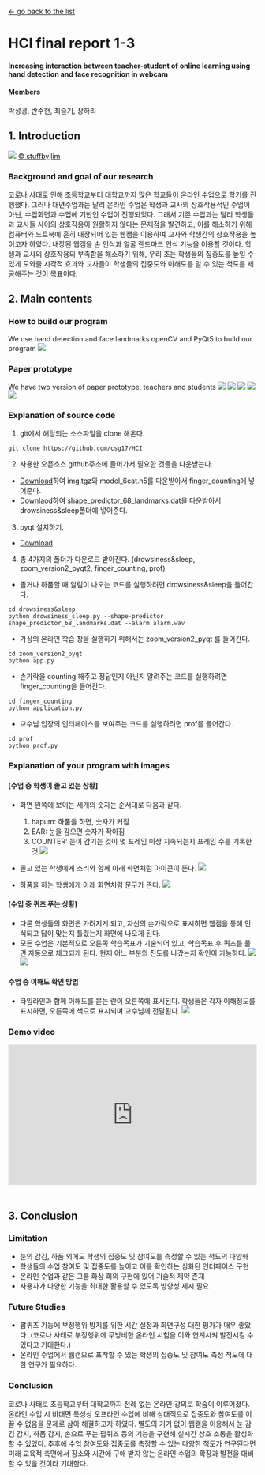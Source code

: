 [← go back to the list](../README.md)

# HCI final report 1-3

#### Increasing interaction between teacher-student of online learning using hand detection and face recognition in webcam
#### Members
박성경, 반수현, 최슬기, 장하리

## 1. Introduction 
![](img/1.png)
[© stuffbyjlim](http://www.redbubble.com/people/stuffbyjli)

### Background and goal of our research
코로나 사태로 인해 초등학교부터 대학교까지 많은 학교들이 온라인 수업으로 학기를 진행했다. 그러나 대면수업과는 달리 온라인 수업은 학생과 교사의 상호작용적인 수업이 아닌, 수업화면과 수업에 기반인 수업이 진행되었다. 그래서 기존 수업과는 달리 학생들과 교사들 사이의 상호작용이 원활하지 않다는 문제점을 발견하고, 이를 해소하기 위해 컴퓨터와 노트북에 흔히 내장되어 있는 웹캠을 이용하여 교사와 학생간의 상호작용을 높이고자 하였다. 내장된 웹캠을 손 인식과 얼굴 랜드마크 인식 기능을 이용할 것이다.
학생과 교사의 상호작용의 부족함을 해소하기 위해, 우리 조는 학생들의 집중도를 높일 수 있게 도와줄 시각적 효과와 교사들이 학생들의 집중도와 이해도를 알 수 있는 척도를 제공해주는 것이 목표이다. 

## 2. Main contents
### How to build our program
We use hand detection and face landmarks openCV and PyQt5 to build our program
![](img/2.png)

### Paper prototype
We have two version of paper prototype, teachers and students
![](img/3.png)
![](img/4.png)
![](img/5.png)
![](img/6.png)
![](img/7.png)

### Explanation of source code
1. git에서 해당되는 소스파일을 clone 해온다.
```
git clone https://github.com/csg17/HCI
```

2. 사용한 오픈소스 github주소에 들어가서 필요한 것들을 다운받는다.
- [Download](https://github.com/jaredvasquez/CNN-HowManyFingers)하여 img.tgz와 model_6cat.h5를 다운받아서 finger_counting에 넣어준다.
- [Downlaod](https://www.pyimagesearch.com/2017/05/08/drowsiness-detection-opencv/)하여 shape_predictor_68_landmarks.dat을 다운받아서 drowsiness&sleep폴더에 넣어준다.

3. pyqt 설치하기.
- [Download](https://mainia.tistory.com/5604)

4. 총 4가지의 폴더가 다운로드 받아진다. (drowsiness&sleep, zoom_version2_pyqt2, finger_counting, prof)
- 졸거나 하품할 때 알림이 나오는 코드를 실행하려면 drowsiness&sleep을 들어간다.
```
cd drowsiness&sleep
python drowsiness_sleep.py --shape-predictor shape_predictor_68_landmarks.dat --alarm alarm.wav
```

- 가상의 온라인 학습 창을 실행하기 위해서는 zoom_version2_pyqt 를 들어간다.
```
cd zoom_version2_pyqt
python app.py
```

- 손가락을 counting 해주고 정답인지 아닌지 알려주는 코드를 실행하려면 finger_counting을 들어간다. 
```
cd finger_counting
python application.py
```

- 교수님 입장의 인터페이스를 보여주는 코드를 실행하려면 prof를 들어간다.
```
cd prof
python prof.py
```

### Explanation of your program with images
#### [수업 중 학생이 졸고 있는 상황]
- 화면 왼쪽에 보이는 세개의 숫자는 순서대로 다음과 같다.
	1. hapum: 하품을 하면, 숫자가 커짐
	2. EAR: 눈을 감으면 숫자가 작아짐
	3. COUNTER: 눈이 감기는 것이 몇 프레임 이상 지속되는지 프레임 수를 기록한 것
![](img/8.png)

- 졸고 있는 학생에게 소리와 함께 아래 화면처럼 아이콘이 뜬다. 
![](img/9.png)

- 하품을 하는 학생에게 아래 화면처럼 문구가 뜬다.
![](img/10.png)

#### [수업 중 퀴즈 푸는 상황]
- 다른 학생들의 화면은 가려지게 되고, 자신의 손가락으로 표시하면 웹캠을 통해 인식되고 답이 맞는지 틀렸는지 화면에 나오게 된다.
- 모든 수업은 기본적으로 오른쪽 학습목표가 기술되어 있고, 학습목표 후 퀴즈를 풀면 자동으로 체크되게 된다. 현재 어느 부분의 진도를 나갔는지 확인이 가능하다.
![](11.png)
![](12.png)

#### 수업 중 이해도 확인 방법
- 타임라인과 함께 이해도를 묻는 란이 오른쪽에 표시된다. 학생들은 각자 이해정도를 표시하면, 오른쪽에 색으로 표시되며 교수님께 전달된다.
![](13.png)

### Demo video
<div style="position: relative; padding-bottom: 56.25%; padding-top: 0px; margin-bottom: 50px; height: 0;"><iframe src="https://www.youtube.com/embed/_-O_nURtmps" frameborder="0" allow="autoplay; encrypted-media" allowfullscreen style="position: absolute; top: 0; left: 0; width: 100%; height: 100%;"></iframe></div>

## 3. Conclusion
### Limitation
- 눈의 감김, 하품 외에도 학생의 집중도 및 참여도를 측정할 수 있는 척도의 다양화
- 학생들의 수업 참여도 및 집중도를 높이고 이를 확인하는 심화된 인터페이스 구현
- 온라인 수업과 같은 그룹 화상 회의 구현에 있어 기술적 제약 존재
- 사용자가 다양한 기능을 최대한 활용할 수 있도록 방향성 제시 필요

### Future Studies
- 팝퀴즈 기능에 부정행위 방지를 위한 시간 설정과 화면구성 대한 평가가 매우 좋았다. (코로나 사태로 부정행위에 무방비한 온라인 시험을 이와 연계시켜 발전시킬 수 있다고 기대한다.)
-  온라인 수업에서 웹캠으로 포착할 수 있는 학생의 집중도 및 참여도 측정 척도에 대한 연구가 필요하다.

### Conclusion
코로나 사태로 초등학교부터 대학교까지 전례 없는 온라인 강의로 학습이 이루어졌다. 온라인 수업 시 비대면 특성상 오프라인 수업에 비해 상대적으로 집중도와 참여도를 이끌 수 없음을 문제로 삼아 해결하고자 하였다. 별도의 기기 없이 웹캠을 이용해서 눈 감김 감지, 하품 감지, 손으로 푸는 팝퀴즈 등의 기능을 구현해 실시간 상호 소통을 활성화할 수 있었다. 추후에 수업 참여도와 집중도를 측정할 수 있는 다양한 척도가 연구된다면 미래 교육적 측면에서 장소와 시간에 구애 받지 않는 온라인 수업의 확장과 발전을 대비할 수 있을 것이라 기대한다.